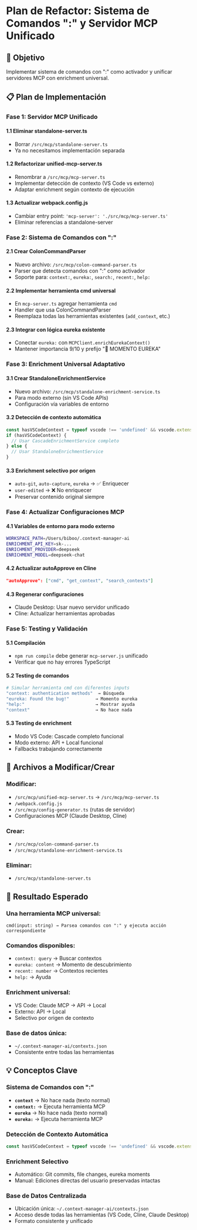 # Plan de Refactor: Sistema de Comandos ":" y Servidor MCP Unificado

## 🎯 Objetivo
Implementar sistema de comandos con ":" como activador y unificar servidores MCP con enrichment universal.

## 📋 Plan de Implementación

### **Fase 1: Servidor MCP Unificado**

#### **1.1 Eliminar standalone-server.ts**
- Borrar `/src/mcp/standalone-server.ts` 
- Ya no necesitamos implementación separada

#### **1.2 Refactorizar unified-mcp-server.ts**
- Renombrar a `/src/mcp/mcp-server.ts`
- Implementar detección de contexto (VS Code vs externo)
- Adaptar enrichment según contexto de ejecución

#### **1.3 Actualizar webpack.config.js**
- Cambiar entry point: `'mcp-server': './src/mcp/mcp-server.ts'`
- Eliminar referencias a standalone-server

### **Fase 2: Sistema de Comandos con ":"**

#### **2.1 Crear ColonCommandParser**
- Nuevo archivo: `/src/mcp/colon-command-parser.ts`
- Parser que detecta comandos con ":" como activador
- Soporte para: `context:`, `eureka:`, `search:`, `recent:`, `help:`

#### **2.2 Implementar herramienta cmd universal**
- En `mcp-server.ts` agregar herramienta `cmd`
- Handler que usa ColonCommandParser
- Reemplaza todas las herramientas existentes (`add_context`, etc.)

#### **2.3 Integrar con lógica eureka existente**
- Conectar `eureka:` con `MCPClient.enrichEurekaContext()`
- Mantener importancia 9/10 y prefijo "🎉 MOMENTO EUREKA"

### **Fase 3: Enrichment Universal Adaptativo**

#### **3.1 Crear StandaloneEnrichmentService**
- Nuevo archivo: `/src/mcp/standalone-enrichment-service.ts`
- Para modo externo (sin VS Code APIs)
- Configuración vía variables de entorno

#### **3.2 Detección de contexto automática**
```typescript
const hasVSCodeContext = typeof vscode !== 'undefined' && vscode.extensions;
if (hasVSCodeContext) {
  // Usar CascadeEnrichmentService completo
} else {
  // Usar StandaloneEnrichmentService
}
```

#### **3.3 Enrichment selectivo por origen**
- `auto-git`, `auto-capture`, `eureka` → ✅ Enriquecer
- `user-edited` → ❌ No enriquecer
- Preservar contenido original siempre

### **Fase 4: Actualizar Configuraciones MCP**

#### **4.1 Variables de entorno para modo externo**
```bash
WORKSPACE_PATH=/Users/biboo/.context-manager-ai
ENRICHMENT_API_KEY=sk-...
ENRICHMENT_PROVIDER=deepseek
ENRICHMENT_MODEL=deepseek-chat
```

#### **4.2 Actualizar autoApprove en Cline**
```json
"autoApprove": ["cmd", "get_context", "search_contexts"]
```

#### **4.3 Regenerar configuraciones**
- Claude Desktop: Usar nuevo servidor unificado
- Cline: Actualizar herramientas aprobadas

### **Fase 5: Testing y Validación**

#### **5.1 Compilación**
- `npm run compile` debe generar `mcp-server.js` unificado
- Verificar que no hay errores TypeScript

#### **5.2 Testing de comandos**
```bash
# Simular herramienta cmd con diferentes inputs
"context: authentication methods"  → Búsqueda
"eureka: Found the bug!"          → Momento eureka
"help:"                           → Mostrar ayuda
"context"                         → No hace nada
```

#### **5.3 Testing de enrichment**
- Modo VS Code: Cascade completo funcional
- Modo externo: API + Local funcional
- Fallbacks trabajando correctamente

## 🔧 Archivos a Modificar/Crear

### **Modificar:**
- `/src/mcp/unified-mcp-server.ts` → `/src/mcp/mcp-server.ts`
- `/webpack.config.js`
- `/src/mcp/config-generator.ts` (rutas de servidor)
- Configuraciones MCP (Claude Desktop, Cline)

### **Crear:**
- `/src/mcp/colon-command-parser.ts`
- `/src/mcp/standalone-enrichment-service.ts`

### **Eliminar:**
- `/src/mcp/standalone-server.ts`

## 🎯 Resultado Esperado

### **Una herramienta MCP universal:**
```
cmd(input: string) → Parsea comandos con ":" y ejecuta acción correspondiente
```

### **Comandos disponibles:**
- `context: query` → Buscar contextos
- `eureka: content` → Momento de descubrimiento
- `recent: number` → Contextos recientes
- `help:` → Ayuda

### **Enrichment universal:**
- VS Code: Claude MCP → API → Local
- Externo: API → Local
- Selectivo por origen de contexto

### **Base de datos única:**
- `~/.context-manager-ai/contexts.json`
- Consistente entre todas las herramientas

## 💡 Conceptos Clave

### **Sistema de Comandos con ":"**
- **`context`** → No hace nada (texto normal)
- **`context:`** → Ejecuta herramienta MCP
- **`eureka`** → No hace nada (texto normal)  
- **`eureka:`** → Ejecuta herramienta MCP

### **Detección de Contexto Automática**
```typescript
const hasVSCodeContext = typeof vscode !== 'undefined' && vscode.extensions;
```

### **Enrichment Selectivo**
- Automático: Git commits, file changes, eureka moments
- Manual: Ediciones directas del usuario preservadas intactas

### **Base de Datos Centralizada**
- Ubicación única: `~/.context-manager-ai/contexts.json`
- Acceso desde todas las herramientas (VS Code, Cline, Claude Desktop)
- Formato consistente y unificado